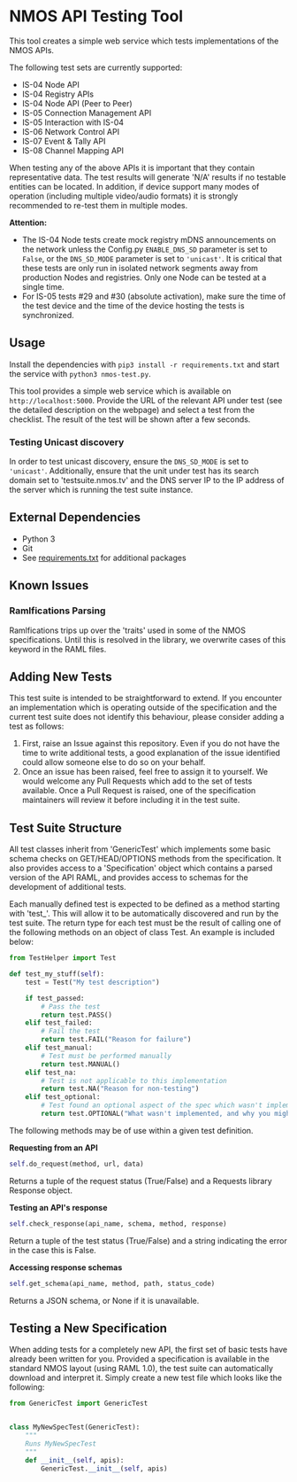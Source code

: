 # NMOS API Testing Tool

This tool creates a simple web service which tests implementations of the NMOS APIs.

The following test sets are currently supported:
*   IS-04 Node API
*   IS-04 Registry APIs
*   IS-04 Node API (Peer to Peer)
*   IS-05 Connection Management API
*   IS-05 Interaction with IS-04
*   IS-06 Network Control API
*   IS-07 Event & Tally API
*   IS-08 Channel Mapping API

When testing any of the above APIs it is important that they contain representative data. The test results will generate 'N/A' results if no testable entities can be located. In addition, if device support many modes of operation (including multiple video/audio formats) it is strongly recommended to re-test them in multiple modes.

**Attention:**
*   The IS-04 Node tests create mock registry mDNS announcements on the network unless the Config.py `ENABLE_DNS_SD` parameter is set to `False`, or the `DNS_SD_MODE` parameter is set to `'unicast'`. It is critical that these tests are only run in isolated network segments away from production Nodes and registries. Only one Node can be tested at a single time.
*   For IS-05 tests #29 and #30 (absolute activation), make sure the time of the test device and the time of the device hosting the tests is synchronized.

## Usage

Install the dependencies with `pip3 install -r requirements.txt` and start the service with `python3 nmos-test.py`.

This tool provides a simple web service which is available on `http://localhost:5000`.
Provide the URL of the relevant API under test (see the detailed description on the webpage) and select a test from the checklist. The result of the test will be shown after a few seconds.

### Testing Unicast discovery

In order to test unicast discovery, ensure the `DNS_SD_MODE` is set to `'unicast'`. Additionally, ensure that the unit under test has its search domain set to 'testsuite.nmos.tv' and the DNS server IP to the IP address of the server which is running the test suite instance.

## External Dependencies

*   Python 3
*   Git
*   See [requirements.txt](requirements.txt) for additional packages

## Known Issues

### Ramlfications Parsing

Ramlfications trips up over the 'traits' used in some of the NMOS specifications. Until this is resolved in the library, we overwrite cases of this keyword in the RAML files.

## Adding New Tests

This test suite is intended to be straightforward to extend. If you encounter an implementation which is operating outside of the specification and the current test suite does not identify this behaviour, please consider adding a test as follows:

1.  First, raise an Issue against this repository. Even if you do not have the time to write additional tests, a good explanation of the issue identified could allow someone else to do so on your behalf.
2.  Once an issue has been raised, feel free to assign it to yourself. We would welcome any Pull Requests which add to the set of tests available. Once a Pull Request is raised, one of the specification maintainers will review it before including it in the test suite.

## Test Suite Structure

All test classes inherit from 'GenericTest' which implements some basic schema checks on GET/HEAD/OPTIONS methods from the specification. It also provides access to a 'Specification' object which contains a parsed version of the API RAML, and provides access to schemas for the development of additional tests.

Each manually defined test is expected to be defined as a method starting with 'test_'. This will allow it to be automatically discovered and run by the test suite. The return type for each test must be the result of calling one of the following methods on an object of class Test. An example is included below:

```python
from TestHelper import Test

def test_my_stuff(self):
    test = Test("My test description")

    if test_passed:
        # Pass the test
        return test.PASS()
    elif test_failed:
        # Fail the test
        return test.FAIL("Reason for failure")
    elif test_manual:
        # Test must be performed manually
        return test.MANUAL()
    elif test_na:
        # Test is not applicable to this implementation
        return test.NA("Reason for non-testing")
    elif test_optional:
        # Test found an optional aspect of the spec which wasn't implemented
        return test.OPTIONAL("What wasn't implemented, and why you might require it")
```

The following methods may be of use within a given test definition.

**Requesting from an API**
```python
self.do_request(method, url, data)
```
Returns a tuple of the request status (True/False) and a Requests library Response object.

**Testing an API's response**
```python
self.check_response(api_name, schema, method, response)
```
Return a tuple of the test status (True/False) and a string indicating the error in the case this is False.

**Accessing response schemas**
```python
self.get_schema(api_name, method, path, status_code)
```
Returns a JSON schema, or None if it is unavailable.

## Testing a New Specification

When adding tests for a completely new API, the first set of basic tests have already been written for you. Provided a specification is available in the standard NMOS layout (using RAML 1.0), the test suite can automatically download and interpret it. Simply create a new test file which looks like the following:

```python
from GenericTest import GenericTest


class MyNewSpecTest(GenericTest):
    """
    Runs MyNewSpecTest
    """
    def __init__(self, apis):
        GenericTest.__init__(self, apis)
```
